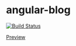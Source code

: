 # angular-blog
[![Build Status](https://travis-ci.org/marczykm/angular-blog.svg?branch=master)](https://travis-ci.org/marczykm/angular-blog)

[Preview](http://www.marczyk.ovh:9999)
